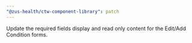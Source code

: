 ```yaml
---
"@zus-health/ctw-component-library": patch
---
```


Update the required fields display and read only content for the Edit/Add Condition forms.
